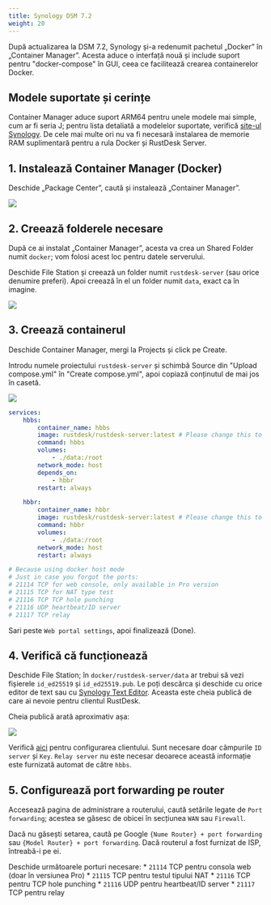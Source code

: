 ```yaml
---
title: Synology DSM 7.2
weight: 20
---
```

<!-- Pentru traducători: Când traduceți elemente din interfață (de ex. "butone"), nu doar traduceți literal, consultați denumirile reale din interfața Synology. -->

După actualizarea la DSM 7.2, Synology și-a redenumit pachetul „Docker” în „Container Manager”. Acesta aduce o interfață nouă și include suport pentru "docker-compose" în GUI, ceea ce facilitează crearea containerelor Docker.

## Modele suportate și cerințe

Container Manager aduce suport ARM64 pentru unele modele mai simple, cum ar fi seria J; pentru lista detaliată a modelelor suportate, verifică [site-ul Synology](https://www.synology.com/en-us/dsm/packages/ContainerManager).
De cele mai multe ori nu va fi necesară instalarea de memorie RAM suplimentară pentru a rula Docker și RustDesk Server.

## 1. Instalează Container Manager (Docker)

Deschide „Package Center”, caută și instalează „Container Manager”.

![](/docs/en/self-host/rustdesk-server-oss/synology/dsm-7/images/dsm7_install_container_manager_though_package_center.png)

## 2. Creează folderele necesare

După ce ai instalat „Container Manager”, acesta va crea un Shared Folder numit `docker`; vom folosi acest loc pentru datele serverului.

Deschide File Station și creează un folder numit `rustdesk-server` (sau orice denumire preferi). Apoi creează în el un folder numit `data`, exact ca în imagine.

![](/docs/en/self-host/rustdesk-server-oss/synology/dsm-7/images/dsm7_create_required_folders.png)

## 3. Creează containerul

Deschide Container Manager, mergi la Projects și click pe Create.

Introdu numele proiectului `rustdesk-server` și schimbă Source din "Upload compose.yml" în "Create compose.yml", apoi copiază conținutul de mai jos în casetă.

![](/docs/en/self-host/rustdesk-server-oss/synology/dsm-7/images/dsm7_creating_project_init.png?v2)

```yaml
services:
	hbbs:
		container_name: hbbs
		image: rustdesk/rustdesk-server:latest # Please change this to rustdesk/rustdesk-server-pro:latest if you want to install Pro.
		command: hbbs
		volumes:
			- ./data:/root
		network_mode: host
		depends_on:
			- hbbr
		restart: always

	hbbr:
		container_name: hbbr
		image: rustdesk/rustdesk-server:latest # Please change this to rustdesk/rustdesk-server-pro:latest if you want to install Pro.
		command: hbbr
		volumes:
			- ./data:/root
		network_mode: host
		restart: always

# Because using docker host mode
# Just in case you forgot the ports:
# 21114 TCP for web console, only available in Pro version
# 21115 TCP for NAT type test
# 21116 TCP TCP hole punching
# 21116 UDP heartbeat/ID server
# 21117 TCP relay
```

Sari peste `Web portal settings`, apoi finalizează (Done).

## 4. Verifică că funcționează

Deschide File Station; în `docker/rustdesk-server/data` ar trebui să vezi fișierele `id_ed25519` și `id_ed25519.pub`. Le poți descărca și deschide cu orice editor de text sau cu [Synology Text Editor](https://www.synology.com/en-us/dsm/packages/TextEditor). Aceasta este cheia publică de care ai nevoie pentru clientul RustDesk.

Cheia publică arată aproximativ așa:

![](/docs/en/self-host/rustdesk-server-oss/synology/dsm-7/images/dsm7_viewing_public_key_though_syno_text_editor.png)

Verifică [aici](/docs/en/client) pentru configurarea clientului. Sunt necesare doar câmpurile `ID server` și `Key`. `Relay server` nu este necesar deoarece această informație este furnizată automat de către `hbbs`.

## 5. Configurează port forwarding pe router

Accesează pagina de administrare a routerului, caută setările legate de `Port forwarding`; acestea se găsesc de obicei în secțiunea `WAN` sau `Firewall`.

Dacă nu găsești setarea, caută pe Google `{Nume Router} + port forwarding` sau `{Model Router} + port forwarding`. Dacă routerul a fost furnizat de ISP, întreabă-i pe ei.

Deschide următoarele porturi necesare:
	* `21114` TCP pentru consola web (doar în versiunea Pro)
	* `21115` TCP pentru testul tipului NAT
	* `21116` TCP pentru TCP hole punching
	* `21116` UDP pentru heartbeat/ID server
	* `21117` TCP pentru relay